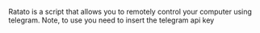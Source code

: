 Ratato is a script that allows you to remotely control your computer using telegram.
Note, to use you need to insert the telegram api key

 
